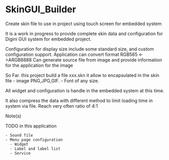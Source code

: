 # SkinGUI_Builder
Create skin file to use in project using touch screen for embedded system

It is a work in progress to provide complete skin data and configuration for Digini GUI system for embedded project.

Configuration for display size include some standard size, and custom configuration support.
Application can convert format RGB565 <->ARGB8888
Can generate source file from image and provide information for the application for the image

So Far. this project build a file xxx.skn
  it allow to encapsulated in the skin file
    - image PNG,JPG,GIF.
    - Font of any size.

All widget and configuration is handle in the embedded system at this time. 

It also compress the data with different method to limit loading time in system via file.
Reach very often ratio of 4:1 

Note(s)

TODO in this application
    
    - Sound file
    - Menu page configuration
      - Widget
      - Label and label list
      - Service
      
      
